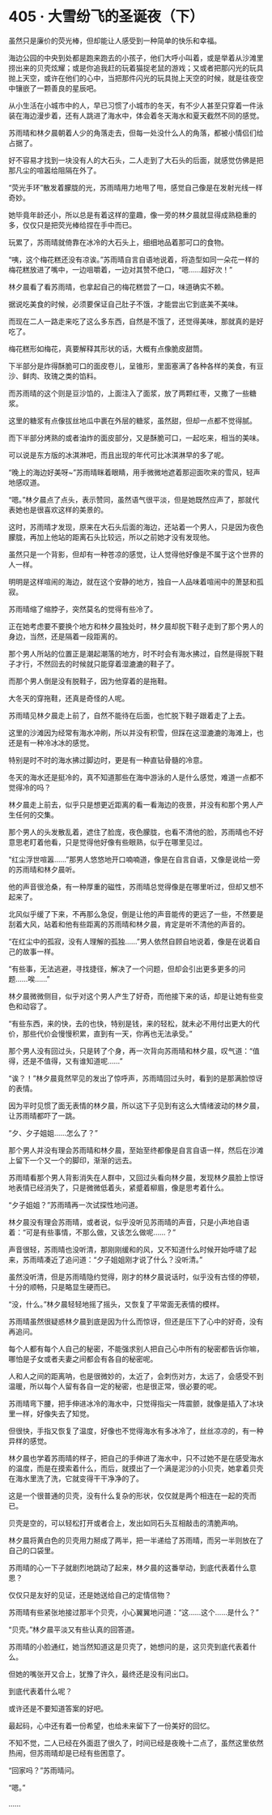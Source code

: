 # 405 · 大雪纷飞的圣诞夜（下）

虽然只是廉价的荧光棒，但却能让人感受到一种简单的快乐和幸福。

海边公园的中央到处都是跑来跑去的小孩子，他们大呼小叫着，或是举着从沙滩里捞出来的贝壳炫耀；或是你追我赶的玩着猫捉老鼠的游戏；又或者把那闪光的玩具抛上天空，或许在他们的心中，当把那件闪光的玩具抛上天空的时候，就是往夜空中镶嵌了一颗善良的星辰吧。

从小生活在小城市中的人，早已习惯了小城市的冬天，有不少人甚至只穿着一件泳装在海边漫步着，还有人跳进了海水中，体会着冬天海水和夏天截然不同的感觉。

苏雨晴和林夕晨朝着人少的角落走去，但每一处没什么人的角落，都被小情侣们给占据了。

好不容易才找到一块没有人的大石头，二人走到了大石头的后面，就感觉仿佛是把那凡尘的喧嚣给阻隔在外了。

“荧光手环”散发着朦胧的光，苏雨晴用力地甩了甩，感觉自己像是在发射光线一样奇妙。

她毕竟年龄还小，所以总是有着这样的童趣，像一旁的林夕晨就显得成熟稳重的多，仅仅只是把荧光棒给捏在手中而已。

玩累了，苏雨晴就倚靠在冰冷的大石头上，细细地品着那可口的食物。

“咦，这个梅花糕还没有凉诶。”苏雨晴自言自语地说着，将造型如同一朵花一样的梅花糕放进了嘴中，一边咀嚼着，一边对其赞不绝口，“嗯……超好次！”

林夕晨看了看苏雨晴，也拿起自己的梅花糕尝了一口，味道确实不赖。

据说吃美食的时候，必须要保证自己肚子不饿，才能尝出它到底美不美味。

而现在二人一路走来吃了这么多东西，自然是不饿了，还觉得美味，那就真的是好吃了。

梅花糕形如梅花，真要解释其形状的话，大概有点像脆皮甜筒。

下半部分是炸得酥脆可口的面皮卷儿，呈锥形，里面塞满了各种各样的美食，有豆沙、鲜肉、玫瑰之类的馅料。

而苏雨晴的这个则是豆沙馅的，上面注入了面浆，放了两颗红枣，又撒了一些糖浆。

这里的糖浆有点像拔丝地瓜中裹在外层的糖浆，虽然甜，但却一点都不觉得腻。

而下半部分烤熟的或者油炸的面皮部分，又是酥脆可口，一起吃来，相当的美味。

可以说是东方版的冰淇淋吧，而且出现的年代可比冰淇淋早的多了呢。

“晚上的海边好美呀\~”苏雨晴眯着眼睛，用手微微地遮着那迎面吹来的雪风，轻声地感叹道。

“嗯。”林夕晨点了点头，表示赞同，虽然语气很平淡，但是她既然应声了，那就代表她也是很喜欢这样的美景的。

这时，苏雨晴才发现，原来在大石头后面的海边，还站着一个男人，只是因为夜色朦胧，再加上他站的距离石头比较远，所以之前她才没有发现他。

虽然只是一个背影，但却有一种苍凉的感觉，让人觉得他好像是不属于这个世界的人一样。

明明是这样喧闹的海边，就在这个安静的地方，独自一人品味着喧闹中的萧瑟和孤寂。

苏雨晴缩了缩脖子，突然莫名的觉得有些冷了。

正在她考虑要不要换个地方和林夕晨独处时，林夕晨却脱下鞋子走到了那个男人的身边，当然，还是隔着一段距离的。

那个男人所站的位置正是潮起潮落的地方，时不时会有海水拂过，自然是得脱下鞋子才行，不然回去的时候就只能穿着湿漉漉的鞋子了。

而那个男人倒是没有脱鞋子，因为他穿着的是拖鞋。

大冬天的穿拖鞋，还真是奇怪的人呢。

苏雨晴见林夕晨走上前了，自然不能待在后面，也忙脱下鞋子跟着走了上去。

这里的沙滩因为经常有海水冲刷，所以并没有积雪，但踩在这湿漉漉的海滩上，也还是有一种冷冰冰的感觉。

特别是时不时的海水拂过脚边时，更是有一种直钻骨髓的冷意。

冬天的海水还是挺冷的，真不知道那些在海中游泳的人是什么感觉，难道一点都不觉得冷的吗？

林夕晨走上前去，似乎只是想更近距离的看一看海边的夜景，并没有和那个男人产生任何的交集。

那个男人的头发散乱着，遮住了脸庞，夜色朦胧，也看不清他的脸，苏雨晴也不好意思老盯着他看，只是觉得他好像有些眼熟，似乎在哪里见过。

“红尘浮世喧嚣……”那男人悠悠地开口喃喃道，像是在自言自语，又像是说给一旁的苏雨晴和林夕晨听。

他的声音很沧桑，有一种厚重的磁性，苏雨晴总觉得像是在哪里听过，但却又想不起来了。

北风似乎缓了下来，不再那么急促，倒是让他的声音能传的更远了一些，不然要是刮着大风，站着和他有些距离的苏雨晴和林夕晨，肯定是听不清他的声音的。

“在红尘中的孤寂，没有人理解的孤独……”男人依然自顾自地说着，像是在说着自己的故事一样。

“有些事，无法逃避，寻找捷径，解决了一个问题，但却会引出更多更多的问题……唉……”

林夕晨微微侧目，似乎对这个男人产生了好奇，而他接下来的话，却是让她有些变色和动容了。

“有些东西，来的快，去的也快，特别是钱，来的轻松，就未必不用付出更大的代价，那些代价会慢慢积累，直到有一天，你再也无法承受。”

那个男人没有回过头，只是转了个身，再一次背向苏雨晴和林夕晨，叹气道：“值得，还是不值得，又有谁知道呢……”

“诶？！”林夕晨竟然罕见的发出了惊呼声，苏雨晴回过头时，看到的是那满脸惊讶的表情。

因为平时见惯了面无表情的林夕晨，所以这下子见到有这么大情绪波动的林夕晨，让苏雨晴都吓了一跳。

“夕、夕子姐姐……怎么了？”

那个男人并没有理会苏雨晴和林夕晨，至始至终都像是自言自语一样，然后在沙滩上留下一个又一个的脚印，渐渐的远去。

苏雨晴看那个男人背影消失在人群中，又回过头看向林夕晨，发现林夕晨脸上惊讶地表情已经消失了，只是微微低着头，紧蹙着柳眉，像是思考着什么。

“夕子姐姐？”苏雨晴再一次试探性地问道。

林夕晨没有理会苏雨晴，或者说，似乎没听见苏雨晴的声音，只是小声地自语着：“可是有些事情，不那么做，又该怎么做呢……？”

声音很轻，苏雨晴也没听清，那刚刚缓和的风，又不知道什么时候开始呼啸了起来，苏雨晴凑近了追问道：“夕子姐姐刚才说了什么？没听清。”

虽然没听清，但是苏雨晴隐约觉得，刚才的林夕晨说话时，似乎没有古怪的停顿，十分的顺畅，只是略显生硬而已。

“没，什么。”林夕晨轻轻地摇了摇头，又恢复了平常面无表情的模样。

苏雨晴虽然很疑惑林夕晨到底是因为什么而惊讶，但还是压下了心中的好奇，没有再追问。

每个人都有每个人自己的秘密，不能强求别人把自己心中所有的秘密都告诉你嘛，哪怕是子女或者夫妻之间都会有各自的秘密呢。

人和人之间的距离呐，也是很微妙的，太近了，会刺伤对方，太远了，会感受不到温暖，所以每个人留有各自一定的秘密，也是很正常，很必要的呢。

苏雨晴弯下腰，把手伸进冰冷的海水中，只觉得指尖一阵震颤，就像是插入了冰块里一样，好像失去了知觉。

但很快，手指又恢复了温度，好像也不觉得海水有多冰冷了，丝丝凉凉的，有一种异样的感觉。

林夕晨也学着苏雨晴的样子，把自己的手伸进了海水中，只不过她不是在感受海水的温度，而是在摸索着什么，而后，就摸出了一个满是泥沙的小贝壳，她拿着贝壳在海水里洗了洗，它就变得干干净净的了。

这是一个很普通的贝壳，没有什么复杂的形状，仅仅就是两个相连在一起的壳而已。

贝壳是空的，可以轻松打开或者合上，发出如同石头互相敲击的清脆声响。

林夕晨将黄白色的贝壳用力掰成了两半，把一半递给了苏雨晴，而另一半则放在了自己的口袋里。

苏雨晴的心一下子就剧烈地跳动了起来，林夕晨的这番举动，到底代表着什么意思？

仅仅只是友好的见证，还是她送给自己的定情信物？

苏雨晴有些紧张地接过那半个贝壳，小心翼翼地问道：“这……这个……是什么？”

“贝壳。”林夕晨平淡又有些认真的回答道。

苏雨晴的小脸通红，她当然知道这是贝壳了，她想问的是，这贝壳到底代表着什么。

但她的嘴张开又合上，犹豫了许久，最终还是没有问出口。

到底代表着什么呢？

或许还是不要知道答案的好吧。

最起码，心中还有着一份希望，也给未来留下了一份美好的回忆。

不知不觉，二人已经在外面逛了很久了，时间已经是夜晚十二点了，虽然这里依然热闹，但苏雨晴却是已经有些困意了。

“回家吗？”苏雨晴问。

“嗯。”

……
